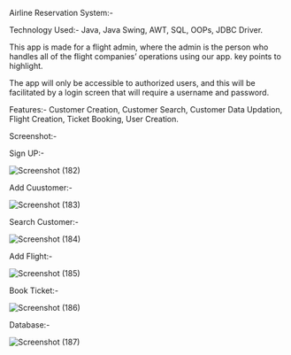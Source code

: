 Airline Reservation System:-

Technology Used:- Java, Java Swing, AWT, SQL, OOPs, JDBC Driver.

This app is made for a flight admin, where the admin is the person who handles all of the flight companies’
operations using our app. key points to highlight.

The app will only be accessible to authorized users, and this will be facilitated by a login screen that will
require a username and password.

Features:- Customer Creation, Customer Search, Customer Data Updation, Flight Creation,
Ticket Booking, User Creation.


Screenshot:-

Sign UP:-

![Screenshot (182)](https://user-images.githubusercontent.com/91784572/211355766-faee664f-c0e3-42ab-883b-6751d54073b6.png)


Add Cuustomer:-

![Screenshot (183)](https://user-images.githubusercontent.com/91784572/211356058-e7d8c0f9-6244-48d6-8b37-bc3cdf1b2360.png)



Search Customer:-

![Screenshot (184)](https://user-images.githubusercontent.com/91784572/211356164-c305fb2a-0dcc-4107-afd0-cd3ac8ef278e.png)



Add Flight:-

![Screenshot (185)](https://user-images.githubusercontent.com/91784572/211356320-cdfcf58b-fcd0-43d5-a2c2-6d6db1bf39f1.png)



Book Ticket:-

![Screenshot (186)](https://user-images.githubusercontent.com/91784572/211356386-221e55af-ab04-4be0-b013-c5316304be83.png)



Database:-

![Screenshot (187)](https://user-images.githubusercontent.com/91784572/211356555-990d39c5-d07e-40c9-b48d-f429d356e8a4.png)
